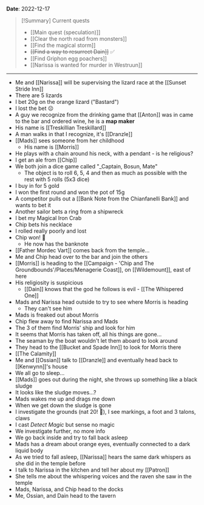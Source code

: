 **Date**: 2022-12-17

> [!Summary] Current quests
> - [[Main quest (speculation)]]
> - [[Clear the north road from monsters]]
> - [[Find the magical storm]]
> - ~~[[Find a way to resurrect Dain]]~~ ✅
> - [[Find Griphon egg poachers]]
> - [[Narissa is wanted for murder in Westruun]]

---
- Me and [[Narissa]] will be supervising the lizard race at the [[Sunset Stride Inn]]
- There are 5 lizards
- I bet 20g on the orange lizard ("Bastard")
- I lost the bet ☹
- A guy we recognize from the drinking game that [[Anton]] was in came to the bar and ordered wine, he is a **map maker**
- His name is [[Treskillian Treskillard]]
- A man walks in that I recognize, it's [[Dranzle]]
- [[Mads]] sees someone from her childhood
	- His name is [[Morris]]
- He plays with a chain around his neck, with a pendant - is he religious?
- I get an ale from [[Chip]]
- We both join a dice game called "_Captain, Bosun, Mate"
	- The object is to roll 6, 5, 4 and then as much as possible with the rest with 5 rolls (5x3 dice)
- I buy in for 5 gold
- I won the first round and won the pot of 15g
- A competitor pulls out a [[Bank Note from the Chianfanelli Bank]] and wants to bet it
- Another sailor bets a ring from a shipwreck
- I bet my Magical Iron Crab
- Chip bets his necklace
- I rolled really poorly and lost
- Chip won! 🎉
	- He now has the banknote
- [[Father Mordec Vart]] comes back from the temple...
- Me and Chip head over to the bar and join the others
- [[Morris]] is heading to the [[Campaign - 'Chip and The Groundbounds'/Places/Menagerie Coast]], on [[Wildemount]], east of here
- His religiosity is suspicious
	- [[Dain]] knows that the god he follows is evil - [[The Whispered One]]
- Mads and Narissa head outside to try to see where Morris is heading
	- They can't see him
- Mads is freaked out about Morris
- Chip flew away to find Narissa and Mads
- The 3 of them find Morris' ship and look for him
- It seems that Morris has taken off, all his things are gone...
- The seaman by the boat wouldn't let them aboard to look around
- They head to the [[Bucket and Spade Inn]] to look for Morris there
- [[The Calamity]]
- Me and [[Ossian]] talk to [[Dranzle]] and eventually head back to [[Kenwynn]]'s house
- We all go to sleep...
- [[Mads]] goes out during the night, she throws up something like a black sludge
- It looks like the sludge moves...?
- Mads wakes me up and drags me down
- When we get down the sludge is gone
- I investigate the grounds (nat 20! 🎲), I see markings, a foot and 3 talons, claws
- I cast _Detect Magic_ but sense no magic
- We investigate further, no more info
- We go back inside and try to fall back asleep
- Mads has a dream about orange eyes, eventually connected to a dark liquid body
- As we tried to fall asleep, [[Narissa]] hears the same dark whispers as she did in the temple before
- I talk to Narissa in the kitchen and tell her about my [[Patron]]
- She tells me about the whispering voices and the raven she saw in the temple
- Mads, Narissa, and Chip head to the docks
- Me, Ossian, and Dain head to the tavern